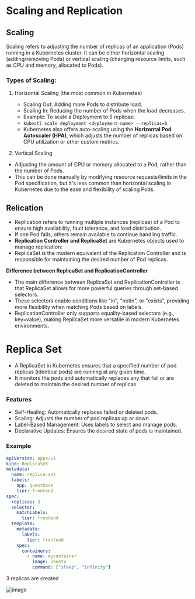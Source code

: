# Scaling and Replication

## Scaling
Scaling refers to adjusting the number of replicas of an application (Pods) running in a Kubernetes cluster. It can be either horizontal scaling (adding/removing Pods) or vertical scaling (changing resource limits, such as CPU and memory, allocated to Pods).

### Types of Scaling:

1. Horizontal Scaling (the most common in Kubernetes)
   
    - Scaling Out: Adding more Pods to distribute load.
    - Scaling In: Reducing the number of Pods when the load decreases.
    - Example: To scale a Deployment to 5 replicas:
    - `kubectl scale deployment <deployment-name> --replicas=5`
    - Kubernetes also offers auto-scaling using the **Horizontal Pod Autoscaler (HPA)**, which adjusts the number of replicas based on CPU utilization or other custom metrics.

2. Vertical Scaling

- Adjusting the amount of CPU or memory allocated to a Pod, rather than the number of Pods. 
- This can be done manually by modifying resource requests/limits in the Pod specification, but it's less common than horizontal scaling in Kubernetes due to the ease and flexibility of scaling Pods.

## Relication

- Replication refers to running multiple instances (replicas) of a Pod to ensure high availability, fault tolerance, and load distribution. 
- If one Pod fails, others remain available to continue handling traffic.
- **Replication Controller and ReplicaSet** are Kubernetes objects used to manage replication:
- ReplicaSet is the modern equivalent of the Replication Controller and is responsible for maintaining the desired number of Pod replicas.

**Difference between ReplicaSet and ReplicationController**
- The main difference between ReplicaSet and ReplicationController is that ReplicaSet allows for more powerful queries through set-based selectors.
- These selectors enable conditions like "in", "notin", or "exists", providing more flexibility when matching Pods based on labels.
- ReplicationController only supports equality-based selectors (e.g., key=value), making ReplicaSet more versatile in modern Kubernetes environments.

# Replica Set

- A ReplicaSet in Kubernetes ensures that a specified number of pod replicas (identical pods) are running at any given time. 
- It monitors the pods and automatically replaces any that fail or are deleted to maintain the desired number of replicas.

### Features

- Self-Healing: Automatically replaces failed or deleted pods.
- Scaling: Adjusts the number of pod replicas up or down.
- Label-Based Management: Uses labels to select and manage pods.
- Declarative Updates: Ensures the desired state of pods is maintained.

### Example

```yaml
apiVersion: apps/v1
kind: ReplicaSet
metadata:
  name: replica-set
  labels:
    app: guestbook
    tier: frontend
spec:
  replicas: 3
  selector:
    matchLabels:
      tier: frontend
  template:
    metadata:
      labels:
        tier: frontend
    spec:                       
      containers:                 
        - name: mycontainer       
          image: ubuntu
          command: ["sleep", "infinity"] 
```

3 replicas are created

![image](https://github.com/user-attachments/assets/d55b2360-8518-4906-aca2-8c07d09b6f44)
